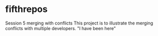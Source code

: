 # fifthrepos
Session 5 merging with conflicts
This project is to illustrate the merging conflicts with multiple developers.
"I have been here"
